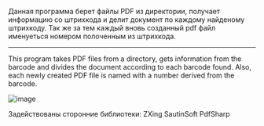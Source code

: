 Данная программа берет файлы PDF из директории, получает информацию со штрихкода и делит документ по каждому найденому штрихкоду. Так же за тем каждый вновь созданный pdf файл именуеться номером полоченным из штрихкода.
_____________________________________________________________________________________________
This program takes PDF files from a directory, gets information from the barcode and divides the document according to each barcode found. Also, each newly created PDF file is named with a number derived from the barcode.

![image](https://github.com/Krisa22/BarcodLuck/assets/37382820/88af745e-3448-4278-9829-1701b7d16cb6)

Задействованы сторонние библиотеки:
ZXing
SautinSoft
PdfSharp
